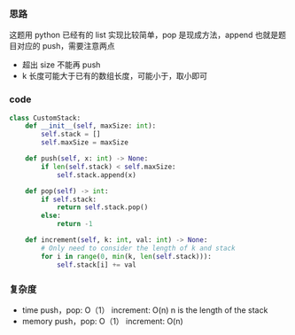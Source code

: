 ### 思路

这题用 python 已经有的 list 实现比较简单，pop 是现成方法，append 也就是题目对应的 push，需要注意两点

- 超出 size 不能再 push
- k 长度可能大于已有的数组长度，可能小于，取小即可

### code

```python
class CustomStack:
    def __init__(self, maxSize: int):
        self.stack = []
        self.maxSize = maxSize

    def push(self, x: int) -> None:
        if len(self.stack) < self.maxSize:
            self.stack.append(x)

    def pop(self) -> int:
        if self.stack:
            return self.stack.pop()
        else:
            return -1

    def increment(self, k: int, val: int) -> None:
        # Only need to consider the length of k and stack
        for i in range(0, min(k, len(self.stack))):
            self.stack[i] += val
```

### 复杂度

- time
  push，pop: O（1）
  increment: O(n) n is the length of the stack
- memory
  push，pop: O（1）
  increment: O(n)